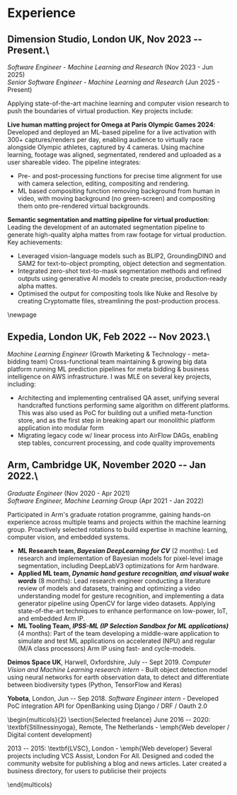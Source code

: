 # Experience

## Dimension Studio, London UK, Nov 2023 -- Present.\
*Software Engineer - Machine Learning and Research* (Nov 2023 - Jun 2025)  
*Senior Software Engineer - Machine Learning and Research* (Jun 2025 - Present)

Applying state-of-the-art machine learning and computer vision research to push the boundaries of virtual production. Key projects include:

__Live human matting project for Omega at Paris Olympic Games 2024__: Developed and deployed an ML-based pipeline for a live activation with 300+ captures/renders per day, enabling audience to virtually race alongside Olympic athletes, captured by 4 cameras. Using machine learning, footage was aligned, segmentated, rendered and uploaded as a user shareable video. The pipeline integrates:

- Pre- and post-processing functions for precise time alignment for use with camera selection, editing, compositing and rendering.
- ML based compositing function removing background from human in video, with moving background (no green-screen) and compositing them onto pre-rendered virtual backgrounds.

__Semantic segmentation and matting pipeline for virtual production__: Leading the development of an automated segmentation pipeline to generate high-quality alpha mattes from raw footage for virtual production. Key achievements:

- Leveraged vision-language models such as BLIP2, GroundingDINO and SAM2 for text-to-object prompting, object detection and segmentation.
- Integrated zero-shot text-to-mask segmentation methods and refined outputs using generative AI models to create precise, production-ready alpha mattes.
- Optimised the output for compositing tools like Nuke and Resolve by creating Cryptomatte files, streamlining the post-production process.

\newpage

## **Expedia**, London UK, Feb 2022 -- Nov 2023.\
*Machine Learning Engineer* (Growth Marketing & Technology - meta-bidding team) Cross-functional team maintaining & growing big data platform running ML prediction pipelines for meta bidding & business intelligence on AWS infrastructure. I was MLE on several key projects, including:

- Architecting and implementing centralised QA asset, unifying several handcrafted functions performing same algorithm on different platforms.  This was also used as PoC for building out a unified meta-function store, and as the first step in breaking apart our monolithic platform application into modular form
- Migrating legacy code w/ linear process into AirFlow DAGs, enabling step tables, concurrent processing, and code quality improvements

## **Arm**, Cambridge UK, November 2020 -- Jan 2022.\
*Graduate Engineer* (Nov 2020 - Apr 2021)  
*Software Engineer, Machine Learning Group* (Apr 2021 - Jan 2022)

Participated in Arm's graduate rotation programme, gaining hands-on experience across multiple teams and projects within the machine learning group. Proactively selected rotations to build expertise in machine learning, computer vision, and embedded systems.

- __ML Research team, *Bayesian DeepLearning for CV*__ (2 months): Led research and implementation of Bayesian models for pixel-level image segmentation, including DeepLabV3 optimizations for Arm hardware.
- __Applied ML team, *Dynamic hand gesture recognition, and visual wake words*__ (8 months): 
Lead research engineer conducting a literature review of models and datasets, training and optimizing a video understanding model for gesture recognition, and implementing a data generator pipeline using OpenCV for large video datasets. Applying state-of-the-art techniques to enhance performance on low-power, IoT, and embedded Arm IP.
- __ML Tooling Team, *IPSS-ML (IP Selection Sandbox for ML applications)*__ (4 months): Part of the team developing a middle-ware application to simulate and test ML applications on accelerated (NPU) and regular (M/A class processors) Arm IP using fast- and cycle-models.

**Deimos Space UK**, Harwell, Oxfordshire, July -- Sept 2019.  *Computer Vision and Machine Learning research intern* - Built object detection model using neural networks for earth observation data, to detect and differentiate between biodiversity types (Python, TensorFlow and Keras)


**Yobota**, London, Jun -- Sep 2018. *Software Engineer intern* - Developed PoC integration API for OpenBanking using Django / DRF / Oauth 2.0

\begin{multicols}{2}
\section{Selected freelance}
June 2016 -- 2020: \textbf{Stillnessinyoga}, Remote, The Netherlands - \emph{Web developer / Digital content development}

2013 -- 2015: \textbf{LVSC}, London - \emph{Web developer} Several projects including VCS Assist, London For All. Designed and coded the community website for publishing a blog and news articles. Later created a business directory, for users to publicise their projects

\end{multicols}
